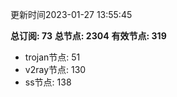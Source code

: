 更新时间2023-01-27 13:55:45

**总订阅: 73**
**总节点: 2304**
**有效节点: 319**
- trojan节点: 51
- v2ray节点: 130
- ss节点: 138
